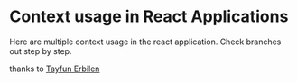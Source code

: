 # Context usage in React Applications

Here are multiple context usage in the react application. 
Check branches out step by step.




thanks to [Tayfun Erbilen](https://github.com/tayfunerbilen) 

